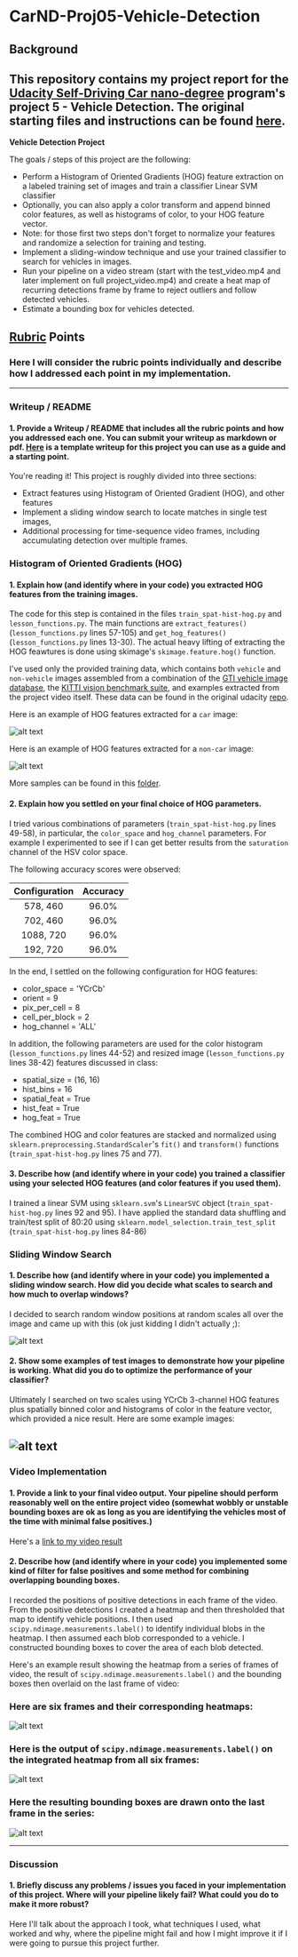 # CarND-Proj05-Vehicle-Detection

## Background
This repository contains my project report for the [Udacity Self-Driving Car nano-degree](https://www.udacity.com/drive) program's project 5 - Vehicle Detection. The original starting files and instructions can be found [here](https://github.com/udacity/CarND-Vehicle-Detection).
---

**Vehicle Detection Project**

The goals / steps of this project are the following:

* Perform a Histogram of Oriented Gradients (HOG) feature extraction on a labeled training set of images and train a classifier Linear SVM classifier
* Optionally, you can also apply a color transform and append binned color features, as well as histograms of color, to your HOG feature vector. 
* Note: for those first two steps don't forget to normalize your features and randomize a selection for training and testing.
* Implement a sliding-window technique and use your trained classifier to search for vehicles in images.
* Run your pipeline on a video stream (start with the test_video.mp4 and later implement on full project_video.mp4) and create a heat map of recurring detections frame by frame to reject outliers and follow detected vehicles.
* Estimate a bounding box for vehicles detected.

[//]: # (Image References)
[image1]: ./output_images/hog_images/hog_car4.jpg
[image2]: ./output_images/hog_images/hog_notcar3.jpg
[image3]: ./examples/sliding_windows.jpg
[image4]: ./examples/sliding_window.jpg
[image5]: ./examples/bboxes_and_heat.png
[image6]: ./examples/labels_map.png
[image7]: ./examples/output_bboxes.png
[video1]: ./project_video.mp4

## [Rubric](https://review.udacity.com/#!/rubrics/513/view) Points
### Here I will consider the rubric points individually and describe how I addressed each point in my implementation.  

---
### Writeup / README

#### 1. Provide a Writeup / README that includes all the rubric points and how you addressed each one.  You can submit your writeup as markdown or pdf.  [Here](https://github.com/udacity/CarND-Vehicle-Detection/blob/master/writeup_template.md) is a template writeup for this project you can use as a guide and a starting point.  

You're reading it! This project is roughly divided into three sections: 
- Extract features using Histogram of Oriented Gradient (HOG), and other features
- Implement a sliding window search to locate matches in single test images, 
- Additional processing for time-sequence video frames, including accumulating detection over multiple frames.

### Histogram of Oriented Gradients (HOG)

#### 1. Explain how (and identify where in your code) you extracted HOG features from the training images.

The code for this step is contained in the files `train_spat-hist-hog.py` and `lesson_functions.py`. The main functions are `extract_features()` (`lesson_functions.py` lines 57-105) and `get_hog_features()` (`lesson_functions.py` lines 13-30). The actual heavy lifting of extracting the HOG feawtures is done using skimage's `skimage.feature.hog()` function.  

I've used only the provided training data, which contains both `vehicle` and `non-vehicle` images assembled from a combination of the [GTI vehicle image database](http://www.gti.ssr.upm.es/data/Vehicle_database.html), the [KITTI vision benchmark suite](http://www.cvlibs.net/datasets/kitti/), and examples extracted from the project video itself. These data can be found in the original udacity [repo](https://github.com/udacity/CarND-Vehicle-Detection).

Here is an example of HOG features extracted for a `car` image:

![alt text][image1]

Here is an example of HOG features extracted for a `non-car` image:

![alt text][image2]

More samples can be found in this [folder](https://github.com/lowspin/CarND-Proj05-Vehicle-Detection/tree/master/output_images/hog_images/).

#### 2. Explain how you settled on your final choice of HOG parameters.

I tried various combinations of parameters (`train_spat-hist-hog.py` lines 49-58), in particular, the `color_space` and `hog_channel` parameters. For example I experimented to see if I can get better results from the `saturation` channel of the HSV color space.

The following accuracy scores were observed:

| Configuration | Accuracy      | 
|:-------------:|:-------------:| 
| 578, 460      | 96.0%         | 
| 702, 460      | 96.0%         |
| 1088, 720     | 96.0%         |
| 192, 720      | 96.0%         |

In the end, I settled on the following configuration for HOG features:
- color_space = 'YCrCb'
- orient = 9
- pix_per_cell = 8 
- cell_per_block = 2 
- hog_channel = 'ALL' 

In addition, the following parameters are used for the color histogram (`lesson_functions.py` lines 44-52) and resized image (`lesson_functions.py` lines 38-42) features discussed in class:
- spatial_size = (16, 16) 
- hist_bins = 16 
- spatial_feat = True 
- hist_feat = True 
- hog_feat = True 

The combined HOG and color features are stacked and normalized using `sklearn.preprocessing.StandardScaler`'s `fit()` and `transform()` functions (`train_spat-hist-hog.py` lines 75 and 77).

#### 3. Describe how (and identify where in your code) you trained a classifier using your selected HOG features (and color features if you used them).

I trained a linear SVM using `sklearn.svm`'s `LinearSVC` object (`train_spat-hist-hog.py` lines 92 and 95). I have applied the standard data shuffling and train/test split of 80:20 using `sklearn.model_selection.train_test_split` (`train_spat-hist-hog.py` lines 84-86)

### Sliding Window Search

#### 1. Describe how (and identify where in your code) you implemented a sliding window search.  How did you decide what scales to search and how much to overlap windows?

I decided to search random window positions at random scales all over the image and came up with this (ok just kidding I didn't actually ;):

![alt text][image3]

#### 2. Show some examples of test images to demonstrate how your pipeline is working.  What did you do to optimize the performance of your classifier?

Ultimately I searched on two scales using YCrCb 3-channel HOG features plus spatially binned color and histograms of color in the feature vector, which provided a nice result.  Here are some example images:

![alt text][image4]
---

### Video Implementation

#### 1. Provide a link to your final video output.  Your pipeline should perform reasonably well on the entire project video (somewhat wobbly or unstable bounding boxes are ok as long as you are identifying the vehicles most of the time with minimal false positives.)
Here's a [link to my video result](./project_video.mp4)


#### 2. Describe how (and identify where in your code) you implemented some kind of filter for false positives and some method for combining overlapping bounding boxes.

I recorded the positions of positive detections in each frame of the video.  From the positive detections I created a heatmap and then thresholded that map to identify vehicle positions.  I then used `scipy.ndimage.measurements.label()` to identify individual blobs in the heatmap.  I then assumed each blob corresponded to a vehicle.  I constructed bounding boxes to cover the area of each blob detected.  

Here's an example result showing the heatmap from a series of frames of video, the result of `scipy.ndimage.measurements.label()` and the bounding boxes then overlaid on the last frame of video:

### Here are six frames and their corresponding heatmaps:

![alt text][image5]

### Here is the output of `scipy.ndimage.measurements.label()` on the integrated heatmap from all six frames:
![alt text][image6]

### Here the resulting bounding boxes are drawn onto the last frame in the series:
![alt text][image7]



---

### Discussion

#### 1. Briefly discuss any problems / issues you faced in your implementation of this project.  Where will your pipeline likely fail?  What could you do to make it more robust?

Here I'll talk about the approach I took, what techniques I used, what worked and why, where the pipeline might fail and how I might improve it if I were going to pursue this project further.  

